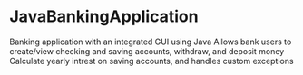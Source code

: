 # JavaBankingApplication
Banking application with an integrated GUI using Java
Allows bank users to create/view checking and saving accounts, withdraw, and deposit money
Calculate yearly intrest on saving accounts, and handles custom exceptions
